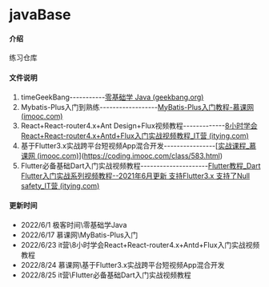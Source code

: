 # javaBase

#### 介绍
练习仓库

#### 文件说明

1.  timeGeekBang-----------[零基础学 Java (geekbang.org)](https://time.geekbang.org/course/intro/100027801?tab=catalog)
1.  Mybatis-Plus入门到熟练------------------[MyBatis-Plus入门教程-慕课网 (imooc.com)](https://www.imooc.com/learn/1130)
1.  React+React-router4.x+Ant Design+Flux视频教程-------------[8小时学会React+React-router4.x+Antd+Flux入门实战视频教程_IT营 (itying.com)](https://www.itying.com/goods-1005.html)
1.  基于Flutter3.x实战跨平台短视频App混合开发----------------[[实战课程_慕课网 (imooc.com)](https://coding.imooc.com/class/chapter/583.html#Anchor)](https://coding.imooc.com/class/583.html)
1.  Flutter必备基础Dart入门实战视频教程---------------------[Flutter教程_Dart Flutter入门实战系列视频教程--2021年6月更新 支持Flutter3.x 支持了Null safety_IT营 (itying.com)](https://www.itying.com/goods-1101.html)

#### 更新时间

* 2022/6/1 极客时间\零基础学Java 
* 2022/6/17 慕课网\MyBatis-Plus入门
* 2022/6/23 it营\8小时学会React+React-router4.x+Antd+Flux入门实战视频教程
* 2022/8/24 慕课网\基于Flutter3.x实战跨平台短视频App混合开发
* 2022/8/25 it营\Flutter必备基础Dart入门实战视频教程
